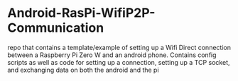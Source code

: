 # Android-RasPi-WifiP2P-Communication
repo that contains a template/example of setting up a Wifi Direct connection between a Raspberry Pi Zero W and an android phone. Contains config scripts as well as code for setting up a connection, setting up a TCP socket, and exchanging data on both the android and the pi
